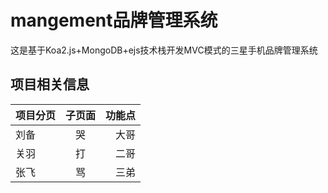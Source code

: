# mangement品牌管理系统
这是基于Koa2.js+MongoDB+ejs技术栈开发MVC模式的三星手机品牌管理系统

## 项目相关信息

项目分页|子页面|功能点
--|:--:|--:
刘备|哭|大哥
关羽|打|二哥
张飞|骂|三弟
